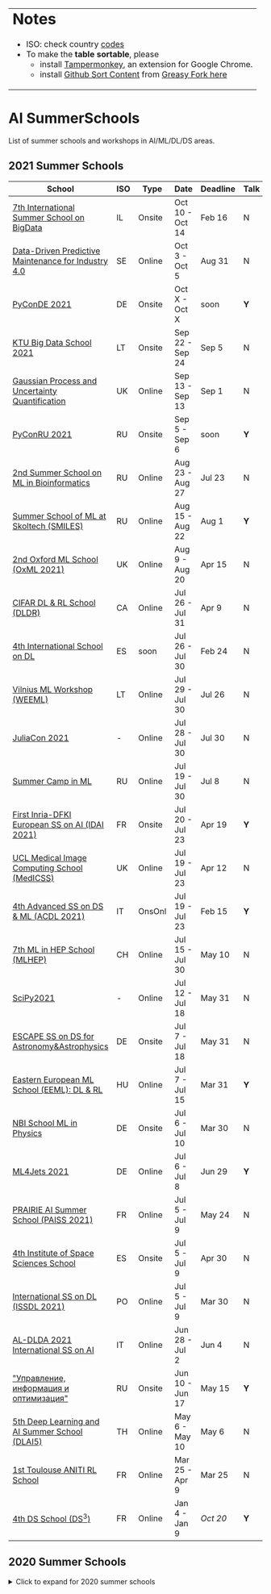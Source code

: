<link rel="stylesheet" type="text/css" media="all" href="custom.css" />
  
<table border="0">
 <tr>
   <td><b style="font-size:30px">Notes</b></td>
 </tr>
 <tr>
    <td>
      
  * ISO: check country [codes](https://countrycode.org/) 
  * To make the **table sortable**, please 
    - install [Tampermonkey](https://chrome.google.com/webstore/detail/tampermonkey/dhdgffkkebhmkfjojejmpbldmpobfkfo), an extension for Google Chrome.  
    - install [Github Sort Content](https://github.com/Mottie/GitHub-userscripts/wiki/GitHub-sort-content) from [Greasy Fork here](https://greasyfork.org/en/scripts/21373-github-sort-content)  
  
   </td>

 </tr>
</table>

# AI SummerSchools  

List of summer schools and workshops in AI/ML/DL/DS areas.  


## 2021 Summer Schools

School | ISO | Type | Date | Deadline |  Talk | Fees (Aid) 
---    | --- | ---  |  --- | ---      | ---   | --- 
[7th International Summer School on BigData](https://irdta.eu/bigdat2021s/)                | IL | Onsite | Oct 10 - Oct 14 | Feb 16 |  N  | 460/550€ (N) 
[Data-Driven Predictive Maintenance for Industry 4.0](https://hh.se/PMSummerSchool)        | SE | Online | Oct 3  - Oct 5  | Aug 31 |  N  | 50/80€ (Y)
[PyConDE 2021](https://de.pycon.org/)                                                      | DE | Onsite | Oct X  - Oct X  |  soon  |**Y**| soon 
[KTU Big Data School 2021](https://bigdataschool.ktu.edu/)                                 | LT | Onsite | Sep 22 - Sep 24 | Sep 5  |  N  | 350/500€ (N)
[Gaussian Process and Uncertainty Quantification](http://gpss.cc/gpss21/)                  | UK | Online | Sep 13 - Sep 13 | Sep 1  |  N  | £50/100 
[PyConRU 2021](https://pycon.ru/)                                                          | RU | Onsite | Sep 5  - Sep 6  |  soon  |**Y**| 14000 RUB 
[2nd Summer School on ML in Bioinformatics](https://cs.hse.ru/ssml/)                       | RU | Online | Aug 23 - Aug 27 | Jul 23 |  N  | **FREE** 
[Summer School of ML at Skoltech (SMILES)](https://smiles.skoltech.ru/school)              | RU | Online | Aug 15 - Aug 22 | Aug 1  |**Y**| **FREE**
[2nd Oxford ML School (OxML 2021)](www.oxfordml.school)                                    | UK | Online | Aug 9  - Aug 20 | Apr 15 |  N  | £60/120/300 (Y)
[CIFAR DL & RL School (DLDR)](https://dlrl.ca/)                                            | CA | Online | Jul 26 - Jul 31 | Apr 9  |  N  | 75CAD (N) 
[4th International School on DL](https://irdta.eu/deeplearn2021s/)                         | ES |  soon  | Jul 26 - Jul 30 | Feb 24 |  N  | 460/550€ (N)
[Vilnius ML Workshop (WEEML)](https://workshops.eeml.eu/)                                  | LT | Online | Jul 29 - Jul 30 | Jul 26 |  N  | **FREE**
[JuliaCon 2021](https://juliacon.org/2021)                                                 | -  | Online | Jul 28 - Jul 30 | Jul 30 |  N  | **FREE** 
[Summer Camp in ML](en.itmo.ru/en/viewjep/3/15/Summer_Camp_in_Machine_Learning_2021.htm)   | RU | Online | Jul 19 - Jul 30 | Jul 8  |  N  | 245€ (N) 
[First Inria-DFKI European SS on AI (IDAI 2021)](https://idessai.inria.fr/)                | FR | Onsite | Jul 20 - Jul 23 | Apr 19 |**Y**| 360€ (N) 
[UCL Medical Image Computing School (MedICSS)](https://medicss.cs.ucl.ac.uk/)              | UK | Online | Jul 19 - Jul 23 | Apr 12 |  N  | £50/70 (N)
[4th Advanced SS on DS & ML (ACDL 2021)](https://acdl2021.icas.cc/])                       | IT | OnsOnl | Jul 19 - Jul 23 | Feb 15 |**Y**| 290/580€ (N) 
[7th ML in HEP School (MLHEP)](https://indico.cern.ch/event/1025052)                       | CH | Online | Jul 15 - Jul 30 | May 10 |  N  | 80CHF (Y)
[SciPy2021](https://www.scipy2021.scipy.org/)                                              | -  | Online | Jul 12 - Jul 18 | May 31 |  N  | 50/125$ (Y) 
[ESCAPE SS on DS for Astronomy&Astrophysics](https://indico.in2p3.fr/event/20306/overview) | DE | Onsite | Jul 7  - Jul 18 | May 31 |  N  | **FREE** 
[Eastern European ML School (EEML): DL & RL](https://www.eeml.eu/)                         | HU | Online | Jul 7  - Jul 15 | Mar 31 |**Y**| **FREE**
[NBI School ML in Physics](https://indico.nbi.ku.dk/event/1309/)                           | DE | Onsite | Jul 6  - Jul 10 | Mar 30 |  N  | 135€ (Y)
[ML4Jets 2021](https://indico.cern.ch/event/980214/)                                       | DE | Online | Jul 6  - Jul 8  | Jun 29 |**Y**| **FREE**
[PRAIRIE AI Summer School (PAISS 2021)](https://project.inria.fr/paiss/)                   | FR | Online | Jul 5  - Jul 9  | May 24 |  N  | **FREE**
[4th Institute of Space Sciences School](https://indico.ice.csic.es/event/26/)             | ES | Onsite | Jul 5  - Jul 9  | Apr 30 |  N  | 60€ (N)
[International SS on DL (ISSDL 2021)](https://2021.dl-lab.eu/)                             | PO | Online | Jul 5  - Jul 9  | Mar 30 |  N  | 45/59$ (N)
[AL-DLDA 2021 International SS on AI](https://www.ip4fvg.it/summer-school/)                | IT | Online | Jun 28 - Jul 2  | Jun 4  |  N  | 200/500€ (Y)
["Управление, информация и оптимизация"](https://ssopt.org/)                               | RU | Onsite | Jun 10 - Jun 17 | May 15 |**Y**| **FREE**
[5th Deep Learning and AI Summer School (DLAI5)](deeplearningandaiwinterschool.github.io/) | TH | Online | May 6  - May 10 | May 6  |  N  | **FREE**
[1st Toulouse ANITI RL School](https://rlvs.aniti.fr/)                                     | FR | Online | Mar 25 - Apr 9  | Mar 25 |  N  | **FREE**
[4th DS School (DS<sup>3</sup>)](https://www.ds3-datascience-polytechnique.fr/)            | FR | Online | Jan 4  - Jan 9  |*Oct 20*|**Y**| 50/200€ (N)



## 2020 Summer Schools

<details>
      <summary>Click to expand for 2020 summer schools</summary>
  
School | ISO | On/Off | Date | Deadline | Talk | Fees 
---    | --- | ---    |  --- | ---      | ---  | --- 
[Summer School of ML at Skoltech (SMILES)](https://smiles.skoltech.ru/school)                | RU | Online | Aug 16 - Aug 21 | Aug 8 | Y ([poster](https://yadi.sk/i/qvf6czazZtOH8g)) | **FREE**
[Eastern European ML School (EEML): DL & RL](https://www.eeml.eu/previous-editions/eeml2020) | PO | Online |  Jul 1 - Jul 9  | Feb 1 | Y (poster) | **FREE**

  
  
  
  
  
<!--

<table border="0">
 <tr>
    <td><b style="font-size:30px">Notes</b></td>
    <td><b style="font-size:30px">Acronyms</b></td>
 </tr>
 <tr>
    <td>
      
  * ISO: check country [codes](https://countrycode.org/)
  * Time: MM/DD/YY  format  
  * Talk: Possibility of presentation (Yes/No)  
  * Fees: Check, can rise w.r.t. registration time
  
   </td>
    <td>
          
  * UG - UnderGraduate
  * MSc - Master of Science (M)
  * PhD - Doctor of Philosophy (P)
  * PD - PostDocs; AC - Academics; PR - Professionals 
  
   </td>
 </tr>
</table>

-->

